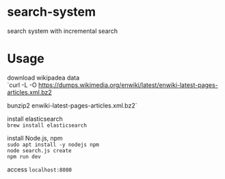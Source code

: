 # search-system
search system with incremental search

# Usage
download wikipadea data  
`curl -L -O https://dumps.wikimedia.org/enwiki/latest/enwiki-latest-pages-articles.xml.bz2     

bunzip2 enwiki-latest-pages-articles.xml.bz2`  

install elasticsearch  
`brew install elasticsearch`  

install Node.js, npm  
`sudo apt install -y nodejs npm`  
`node search.js create`  
`npm run dev`  

access `localhost:8080`  
